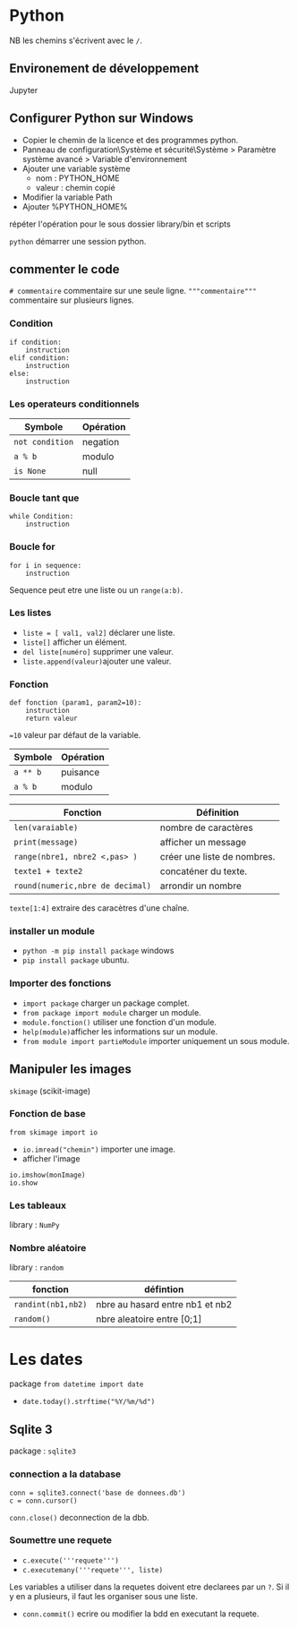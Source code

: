 # Python

NB les chemins s'écrivent avec le `/`.

## Environement de développement

Jupyter

## Configurer Python sur Windows

* Copier le chemin de la licence et des programmes python.
* Panneau de configuration\Système et sécurité\Système > Paramètre système avancé > Variable d'environnement
* Ajouter une variable système 
	* nom : PYTHON_HOME
	* valeur : chemin copié
* Modifier la variable Path
* Ajouter %PYTHON_HOME% 

répéter l'opération pour le sous dossier library/bin et scripts

`python` démarrer une session python.

## commenter le code

`# commentaire` commentaire sur une seule ligne.
`"""commentaire"""` commentaire sur plusieurs lignes.

### Condition 

```
if condition:
	instruction
elif condition:
	instruction
else:
	instruction
```

### Les operateurs conditionnels

| Symbole | Opération |
|---|---|
| `not condition` | negation |
| `a % b` | modulo |
| `is None` | null |

### Boucle tant que

```
while Condition:
	instruction
```

### Boucle for

```
for i in sequence:
	instruction
```

Sequence peut etre une liste ou un `range(a:b)`.

### Les listes

* `liste = [ val1, val2]` déclarer une liste.
* `liste[]` afficher un élément.
* `del liste[numéro]` supprimer une valeur.
* `liste.append(valeur)`ajouter une valeur.

### Fonction 

```
def fonction (param1, param2=10):
	instruction
	return valeur
```

`=10` valeur par défaut de la variable.

| Symbole | Opération |
|---|---|
| `a ** b` | puisance |
| `a % b` | modulo |

| Fonction | Définition | 
|---|---|
| `len(varaiable)` | nombre de caractères |
| `print(message)` | afficher un message |
| `range(nbre1, nbre2 <,pas> )` | créer une liste de nombres. |
| `texte1 + texte2` | concaténer du texte. |
| `round(numeric,nbre de decimal)` | arrondir un nombre |

`texte[1:4]` extraire des caracètres d'une chaîne.

### installer un module

* `python -m pip install package` windows
* `pip install package` ubuntu.

### Importer des fonctions

* `import package` charger un package complet.
* `from package import module` charger un module.
* `module.fonction()` utiliser une fonction d'un module.
* `help(module)`afficher les informations sur un module.
* `from module import partieModule` importer uniquement un sous module.

## Manipuler les images

`skimage` (scikit-image)

### Fonction de base

`from skimage import io`

* `io.imread("chemin")` importer une image.
* afficher l'image
```
io.imshow(monImage)
io.show 
```

### Les tableaux

library : `NumPy`

### Nombre aléatoire

library : `random`

| fonction | défintion |
|---|---|
| `randint(nb1,nb2)` | nbre au hasard entre nb1 et nb2 |
| `random()` | nbre aleatoire entre [0;1] |

# Les dates 

package `from datetime import date`

* `date.today().strftime("%Y/%m/%d")`

## Sqlite 3

package : `sqlite3`

### connection a la database

```
conn = sqlite3.connect('base de donnees.db')
c = conn.cursor()
```

`conn.close()` deconnection de la dbb.

### Soumettre une requete

* `c.execute('''requete''')`
* `c.executemany('''requete''', liste)`

Les variables a utiliser dans la requetes doivent etre declarees par un `?`.
Si il y en a plusieurs, il faut les organiser sous une liste.

* `conn.commit()` ecrire ou modifier la bdd en executant la requete.
